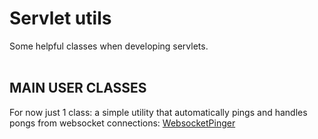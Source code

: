 # Servlet utils

Some helpful classes when developing servlets.<br/>
<br/>

## MAIN USER CLASSES

For now just 1 class: a simple utility that automatically pings and handles pongs from websocket connections: [WebsocketPinger](src/main/java/pl/morgwai/base/servlet/utils/WebsocketPinger.java)
